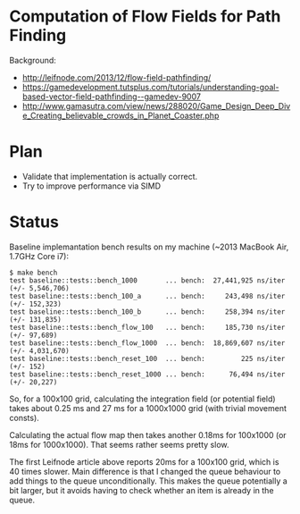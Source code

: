 # Computation of Flow Fields for Path Finding

Background:
 * <http://leifnode.com/2013/12/flow-field-pathfinding/>
 * <https://gamedevelopment.tutsplus.com/tutorials/understanding-goal-based-vector-field-pathfinding--gamedev-9007>
 * <http://www.gamasutra.com/view/news/288020/Game_Design_Deep_Dive_Creating_believable_crowds_in_Planet_Coaster.php>

# Plan

 * Validate that implementation is actually correct.
 * Try to improve performance via SIMD

# Status

Baseline implemantation bench results on my machine (~2013 MacBook Air, 1.7GHz Core i7):

```
$ make bench
test baseline::tests::bench_1000       ... bench:  27,441,925 ns/iter (+/- 5,546,706)
test baseline::tests::bench_100_a      ... bench:     243,498 ns/iter (+/- 152,323)
test baseline::tests::bench_100_b      ... bench:     258,394 ns/iter (+/- 131,835)
test baseline::tests::bench_flow_100   ... bench:     185,730 ns/iter (+/- 97,689)
test baseline::tests::bench_flow_1000  ... bench:  18,869,607 ns/iter (+/- 4,031,670)
test baseline::tests::bench_reset_100  ... bench:         225 ns/iter (+/- 152)
test baseline::tests::bench_reset_1000 ... bench:      76,494 ns/iter (+/- 20,227)
```

So, for a 100x100 grid, calculating the integration field (or
potential field) takes about 0.25 ms and 27 ms for a 1000x1000 grid
(with trivial movement consts).

Calculating the actual flow map then takes another 0.18ms for 100x1000
(or 18ms for 1000x1000). That seems rather seems pretty slow.

The first Leifnode article above reports 20ms for a 100x100 grid,
which is 40 times slower. Main difference is that I changed the queue
behaviour to add things to the queue unconditionally. This makes the
queue potentially a bit larger, but it avoids having to check whether
an item is already in the queue.
